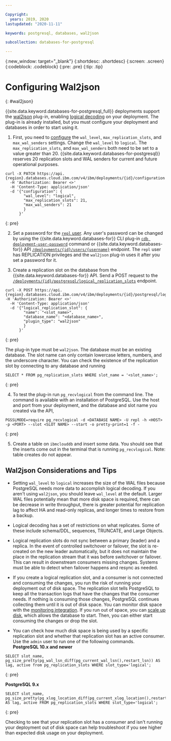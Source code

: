 ```yaml
---

Copyright:
  years: 2019, 2020
lastupdated: "2020-11-11"

keywords: postgresql, databases, wal2json

subcollection: databases-for-postgresql

---
```


{:new_window: target="_blank"}
{:shortdesc: .shortdesc}
{:screen: .screen}
{:codeblock: .codeblock}
{:pre: .pre}
{:tip: .tip}

# Configuring Wal2json
{: #wal2json}

{{site.data.keyword.databases-for-postgresql_full}} deployments support the [wal2json](https://github.com/eulerto/wal2json) plug-in, enabling [logical decoding](https://www.postgresql.org/docs/current/logicaldecoding-explanation.html) on your deployment. The plug-in is already installed, but you must configure your deployment and databases in order to start using it.

1. First, you need to [configure](/docs/databases-for-postgresql?topic=databases-for-postgresql-changing-configuration) the `wal_level`, `max_replication_slots`, and `max_wal_senders` settings. Change the `wal_level` to `logical`. The `max_replication_slots`, and `max_wal_senders` both need to be set to a value greater than 20. {{site.data.keyword.databases-for-postgresql}} reserves 20 replication slots and WAL senders for current and future operational purposes.
```
curl -X PATCH https://api.{region}.databases.cloud.ibm.com/v4/ibm/deployments/{id}/configuration 
  -H 'Authorization: Bearer <>'
  -H 'Content-Type: application/json'
  -d '{"configuration": {
        "wal_level": "logical",
        "max_replication_slots": 21,
        "max_wal_senders": 21
        }
      }'
```
{: pre}

2. Set a password for the [`repl` user](/docs/databases-for-postgresql?topic=databases-for-postgresql-user-management#the-repl-user). Any user's password can be changed by using the {{site.data.keyword.databases-for}} CLI plug-in [`cdb deployment-user-password`](/docs/databases-cli-plugin?topic=databases-cli-plugin-cdb-reference#deployment-user-password) command or {{site.data.keyword.databases-for}} API [`/deployments/{id}/users/{username}`](https://cloud.ibm.com/apidocs/cloud-databases-api#set-database-level-user-s-password) endpoint. The `repl` user has REPLICATION privileges and the `wal2json` plug-in uses it after you set a password for it.

3. Create a replication slot on the database from the {{site.data.keyword.databases-for}} API. Send a POST request to the [`/deployments/{id}/postgresql/logical_replication_slots`](https://cloud.ibm.com/apidocs/cloud-databases-api#create-a-new-logical-replication-slot) endpoint.
```
curl -X POST https://api.{region}.databases.cloud.ibm.com/v4/ibm/deployments/{id}/postgresql/logical_replication_slots   -H 'Authorization: Bearer <>'
  -H 'Content-Type: application/json' 
  -d '{"logical_replication_slot": {
        "name": "<slot_name>",
        "database_name": "<database_name>",
        "plugin_type": "wal2json"
        }
      }'
```
{: pre}

The plug-in type must be `wal2json`. The database must be an existing database. The slot name can only contain lowercase letters, numbers, and the underscore character. You can check the existence of the replication slot by connecting to any database and running 
```
SELECT * FROM pg_replication_slots WHERE slot_name = '<slot_name>';
```
{: pre}

4. To test the plug-in run `pg_recvlogical` from the command line. The command is available with an installation of PostgreSQL. Use the host and port from your deployment, and the database and slot name you created via the API,
```
PGSSLMODE=require pg_recvlogical -d <DATABASE NAME> -U repl -h <HOST> -p <PORT> --slot <SLOT NAME> --start -o pretty-print=1 -f -
```
{: pre}

5. Create a table on `ibmclouddb` and insert some data. You should see that the inserts come out in the terminal that is running `pg_recvlogical`. Note: table creates do not appear.

## Wal2json Considerations and Tips

- Setting `wal_level` to `logical` increases the size of the WAL files because PostgreSQL needs more data to accomplish logical decoding. If you aren't using `wal2json`, you should leave `wal_level` at the default. Larger WAL files potentially mean that more disk space is required, there can be decrease in write throughput, there is greater potential for replication lag to affect HA and read-only replicas, and longer times to restore from a backup.

- Logical decoding has a set of restrictions on what replicates. Some of these include schema/DDL, sequences, TRUNCATE, and Large Objects.

- Logical replication slots do not sync between a primary (leader) and a replica. In the event of controlled switchover or failover, the slot is re-created on the new leader automatically, but it does not maintain the place in the replication stream that it was before switchover or failover. This can result in downstream consumers missing changes. Systems must be able to detect when failover happens and resync as needed.

- If you create a logical replication slot, and a consumer is not connected and consuming the changes, you run the risk of running your deployment out of disk space. The replication slot tells PostgreSQL to keep all the transaction logs that have the changes that the consumer needs. If nothing is consuming those changes, PostgreSQL continues collecting them until it is out of disk space. You can monitor disk space with the [monitoring integration](/docs/databases-for-postgresql?topic=databases-for-postgresql-sysdig-monitoring). If you run out of space, you can [scale up disk](/docs/databases-for-postgresql?topic=databases-for-postgresql-resources-scaling), which allows the database to start. Then, you can either start consuming the changes or drop the slot.

- You can check how much disk space is being used by a specific replication slot and whether that replication slot has an active consumer. Use the `admin` user to run one of the following commands.  
**PostgreSQL 10.x and newer**
```
SELECT slot_name, pg_size_pretty(pg_wal_lsn_diff(pg_current_wal_lsn(),restart_lsn)) AS lag, active from pg_replication_slots WHERE slot_type='logical';
```
{: pre}

**PostgreSQL 9.x**
```
SELECT slot_name, pg_size_pretty(pg_xlog_location_diff(pg_current_xlog_location(),restart_lsn)) AS lag, active FROM pg_replication_slots WHERE slot_type='logical';
```
{: pre}

Checking to see that your replication slot has a consumer and isn't running your deployment out of disk space can help troubleshoot if you see higher than expected disk usage on your deployment.

